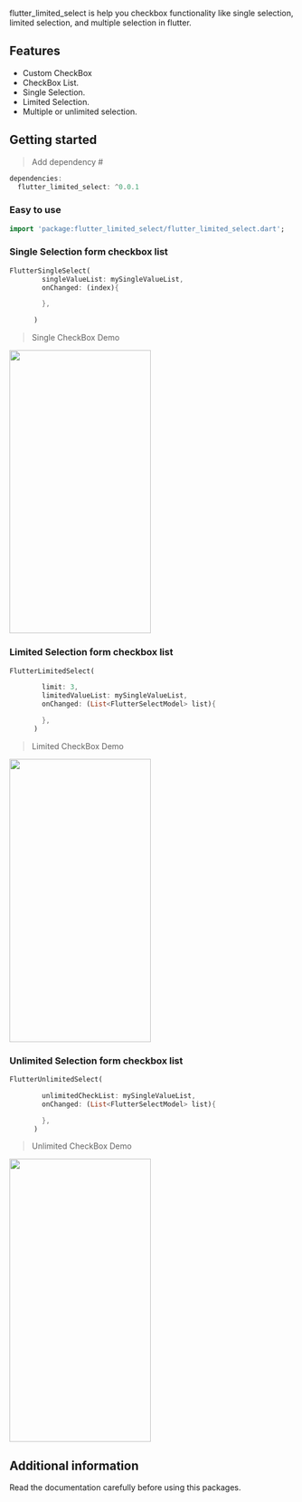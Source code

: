 <!-- 
This README describes the package. If you publish this package to pub.dev,
this README's contents appear on the landing page for your package.

For information about how to write a good package README, see the guide for
[writing package pages](https://dart.dev/guides/libraries/writing-package-pages). 

For general information about developing packages, see the Dart guide for
[creating packages](https://dart.dev/guides/libraries/create-library-packages)
and the Flutter guide for
[developing packages and plugins](https://flutter.dev/developing-packages). 
-->

flutter_limited_select is help you checkbox functionality like single selection, limited selection, and multiple selection in flutter.

## Features

  * Custom CheckBox
  * CheckBox List.
  * Single Selection.
  * Limited Selection.
  * Multiple or unlimited selection.

## Getting started

> Add dependency #

```dart
dependencies:
  flutter_limited_select: ^0.0.1
```

### Easy to use
```dart
import 'package:flutter_limited_select/flutter_limited_select.dart';

```

### Single Selection form checkbox list
```dart
FlutterSingleSelect(
        singleValueList: mySingleValueList,
        onChanged: (index){

        },

      )
```
> Single CheckBox Demo
<img src="https://github.com/giasuddin2548/flutter_limited_select/blob/master/screenshot/single.gif" width="250" height="500" />

### Limited Selection form checkbox list
```dart
FlutterLimitedSelect(

        limit: 3,
        limitedValueList: mySingleValueList,
        onChanged: (List<FlutterSelectModel> list){

        },
      )
```
> Limited CheckBox Demo
<img src="https://github.com/giasuddin2548/flutter_limited_select/blob/master/screenshot/limited.gif" width="250" height="500" />


### Unlimited Selection form checkbox list

```dart
FlutterUnlimitedSelect(

        unlimitedCheckList: mySingleValueList,
        onChanged: (List<FlutterSelectModel> list){

        },
      )
```

> Unlimited CheckBox Demo
<img src="https://github.com/giasuddin2548/flutter_limited_select/blob/master/screenshot/unlimited.gif" width="250" height="500" />



## Additional information

Read the documentation carefully before using this packages.
